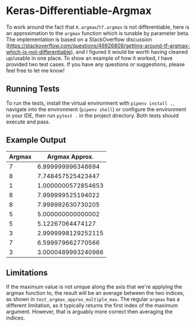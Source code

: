 # Keras-Differentiable-Argmax #

To work around the fact that `K.argmax`/`tf.argmax` is not differentiable, here is an approximation to the `argmax` function which is tunable by parameter beta. The implementation is based on a StackOverflow discussion (https://stackoverflow.com/questions/46926809/getting-around-tf-argmax-which-is-not-differentiable), and I figured it would be worth having cleaned up/usable in one place. To show an example of how it worked, I have provided two test cases. If you have any questions or suggestions, please feel free to let me know!

## Running Tests ##

To run the tests, install the virtual environment with `pipenv install .`, navigate into the environment (`pipenv shell`) or configure the environment in your IDE, then run `pytest .` in the project directory. Both tests should execute and pass.

## Example Output ##
| Argmax | Argmax Approx. |
| --- | --- |
|7| 6.999999996348694|
|8| 7.748457525423447|
|1| 1.0000000572854653|
|8| 7.999999525194022|
|8| 7.999992630730205|
|5| 5.000000000000002|
|5| 5.12267064474127|
|3| 2.9999998129252115|
|7| 6.599979662770566|
|3| 3.0000489993240986|


## Limitations ##

If the maximum value is not unique along the axis that we're applying the argmax function to, the result will be an average between the two indices, as shown in `test_argmax_approx_multiple_max`. The regular `argmax` has a different limitation, as it typically returns the first index of the maximum argument. However, that is arguably more correct then averaging the indices.
